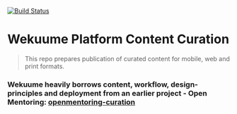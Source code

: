 [![Build Status](https://travis-ci.org/wekuume/wekuume-curation.svg?branch=master)](https://travis-ci.org/wekuume/wekuume-curation)

# Wekuume Platform Content Curation

> This repo prepares publication of curated content for mobile, web and print formats.

### Wekuume heavily borrows content, workflow, design-principles and deployment from an earlier project - Open Mentoring: [openmentoring-curation](https://github.com/iilab/openmentoring-curation)
